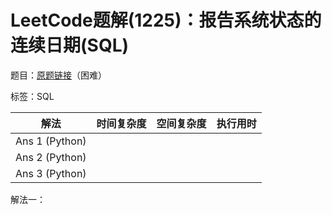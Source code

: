 # LeetCode题解(1225)：报告系统状态的连续日期(SQL)

题目：[原题链接](https://leetcode-cn.com/problems/report-contiguous-dates/)（困难）

标签：SQL

| 解法           | 时间复杂度 | 空间复杂度 | 执行用时 |
| -------------- | ---------- | ---------- | -------- |
| Ans 1 (Python) |            |            |          |
| Ans 2 (Python) |            |            |          |
| Ans 3 (Python) |            |            |          |

解法一：

